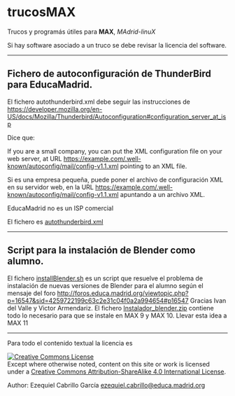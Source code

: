 # trucosMAX
Trucos y programás útiles para **MAX**, *MAdrid-linuX*

Si hay software asociado a un truco se debe revisar la licencia del software.

***

## Fichero de autoconfiguración de ThunderBird para EducaMadrid.

El fichero autothunderbird.xml debe seguir las instrucciones de https://developer.mozilla.org/en-US/docs/Mozilla/Thunderbird/Autoconfiguration#configuration_server_at_isp

Dice que:

If you are a small company, you can put the XML configuration file on your web server, at URL <https://example.com/.well-known/autoconfig/mail/config-v1.1.xml> pointing to an XML file.

Si es una empresa pequeña, puede poner el archivo de configuración XML en su servidor web, en la URL <https://example.com/.well-known/autoconfig/mail/config-v1.1.xml> apuntando a un archivo XML.

EducaMadrid no es un ISP comercial 

El fichero es [autothunderbird.xml](https://github.com/maxezek/trucosMAX/blob/master/autothunderbird.xml) 

***

## Script para la instalación de Blender como alumno.

El fichero [installBlender.sh](https://github.com/maxezek/trucosMAX/blob/master/installBlender.sh) es un script que resuelve el problema de instalación de nuevas versiones de Blender para el alumno según el mensaje del foro http://foros.educa.madrid.org/viewtopic.php?p=16547&sid=4259722199c63c2e31c04f0a2a994654#p16547 Gracias Ivan del Valle y Victor Armendariz. El fichero [Instalador_blender.zip](https://github.com/maxezek/trucosMAX/blob/master/Instalador_blender.zip) contiene todo lo necesario para que se instale en MAX 9 y MAX 10. Llevar esta idea a MAX 11

***

Para todo el contenido textual la licencia es

<a rel="license" href="http://creativecommons.org/licenses/by-sa/4.0/"><img alt="Creative Commons License" style="border-width:0" src="https://i.creativecommons.org/l/by-sa/4.0/88x31.png" /></a><br />Except where otherwise noted, content on this site or work is licensed under a <a rel="license" href="http://creativecommons.org/licenses/by-sa/4.0/">Creative Commons Attribution-ShareAlike 4.0 International License</a>.

Author: Ezequiel Cabrillo García <ezequiel.cabrillo@educa.madrid.org>
